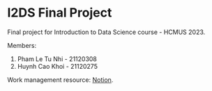 # I2DS Final Project

Final project for Introduction to Data Science course - HCMUS 2023. 

Members:
1. Pham Le Tu Nhi - 21120308
2. Huynh Cao Khoi - 21120275

Work management resource: [Notion](https://hickory-adasaurus-926.notion.site/IDS-Team-8a6f7c93f2834c759af4f77fdad9f2ef?pvs=74).


